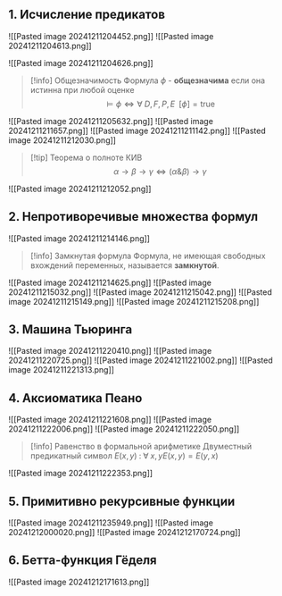  
## 1. Исчисление предикатов
![[Pasted image 20241211204452.png]]
![[Pasted image 20241211204613.png]]

![[Pasted image 20241211204626.png]]

>[!info] Общезначимость
>Формула $\phi$ - **общезначима** если она истинна при любой оценке
>$$\models \phi \Leftrightarrow \forall\; D, F, P, E \;\; [\phi] = \operatorname{true}$$

![[Pasted image 20241211205632.png]]
![[Pasted image 20241211211657.png]]
![[Pasted image 20241211211142.png]]
![[Pasted image 20241211212030.png]]
>[!tip] Теорема о полноте КИВ
>$$\alpha \to \beta \to \gamma \Leftrightarrow (\alpha \& \beta) \to \gamma$$


![[Pasted image 20241211212052.png]]


## 2. Непротиворечивые множества формул

![[Pasted image 20241211214146.png]]
>[!info] Замкнутая формула
>Формула, не имеющая свободных вхождений переменных, называется **замкнутой**.

![[Pasted image 20241211214625.png]]
![[Pasted image 20241211215032.png]]
![[Pasted image 20241211215042.png]]
![[Pasted image 20241211215149.png]]
![[Pasted image 20241211215208.png]]

## 3. Машина Тьюринга
![[Pasted image 20241211220410.png]]
![[Pasted image 20241211220725.png]]
![[Pasted image 20241211221002.png]]
![[Pasted image 20241211221313.png]]

## 4. Аксиоматика Пеано
![[Pasted image 20241211221608.png]]
![[Pasted image 20241211222006.png]]
![[Pasted image 20241211222050.png]]
>[!info] Равенство в формальной арифметике
>Двуместный предикатный символ $E(x, y ) \; : \; \forall\; x, y E(x, y) = E(y, x)$

![[Pasted image 20241211222353.png]]
## 5. Примитивно рекурсивные функции
![[Pasted image 20241211235949.png]]
![[Pasted image 20241212000020.png]]
![[Pasted image 20241212170724.png]]
## 6. Бетта-функция Гёделя
![[Pasted image 20241212171613.png]]